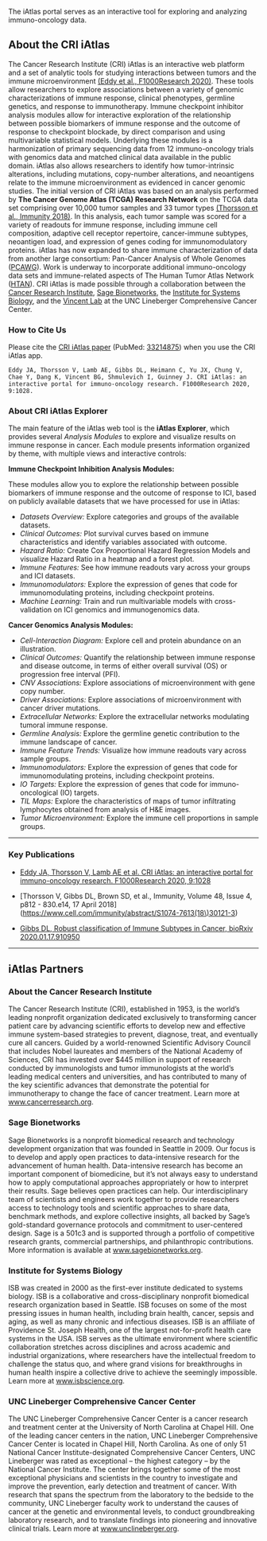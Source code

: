 The iAtlas portal serves as an interactive tool for exploring and analyzing immuno-oncology data.

## About the CRI iAtlas

The Cancer Research Institute (CRI) iAtlas is an interactive web platform and a set of analytic tools for studying interactions between tumors and the immune microenvironment <a href="https://f1000research.com/articles/9-1028/v1" target="_blank" rel="noopener noreferrer">(Eddy et al., F1000Research 2020)</a>. These tools allow researchers to explore associations between a variety of genomic characterizations of immune response, clinical phenotypes, germline genetics, and response to immunotherapy. Immune checkpoint inhibitor analysis modules allow for interactive exploration of the relationship between possible biomarkers of immune response and the outcome of response to checkpoint blockade, by direct comparison and using multivariable statistical models. Underlying these modules is a harmonization of primary sequencing data from 12 immuno-oncology trials with genomics data and matched clinical data available in the public domain. iAtlas also allows researchers to identify how tumor-intrinsic alterations, including mutations, copy-number alterations, and neoantigens relate to the immune microenvironment as evidenced in cancer genomic studies.  The initial version of CRI iAtlas was based on an analysis performed by **The Cancer Genome Atlas (TCGA) Research Network** on the TCGA data set comprising over 10,000 tumor samples and 33 tumor types <a href="https://www.cell.com/immunity/fulltext/S1074-7613(18)30121-3" target="_blank" rel="noopener noreferrer">(Thorsson et al., Immunity 2018)</a>. In this analysis, each tumor sample was scored for a variety of readouts for immune response, including immune cell composition, adaptive cell receptor repertoire, cancer-immune subtypes, neoantigen load, and expression of genes coding for immunomodulatory proteins. iAtlas has now expanded to share immune characterization of data from another large  consortium:  Pan-Cancer Analysis of Whole Genomes (<a href="https://dcc.icgc.org/pcawg">PCAWG</a>).  Work is underway to incorporate additional immuno-oncology data sets and immune-related aspects of The Human Tumor Atlas Network (<a href="https://humantumoratlas.org/">HTAN</a>). CRI iAtlas is made possible through a collaboration between the <a href="http://cancerresearch.org">Cancer Research Institute</a>, <a href="https://sagebionetworks.org/">Sage Bionetworks</a>, the <a href="https://isbscience.org/">Institute for Systems Biology</a>, and the <a href="https://unclineberger.org/vincentlab/">Vincent Lab</a> at the UNC Lineberger Comprehensive Cancer Center.</span>

### How to Cite Us

Please cite the [CRI iAtlas paper](https://f1000research.com/articles/9-1028/v1) (PubMed: [33214875](https://www.ncbi.nlm.nih.gov/pubmed/33214875)) when you use the CRI iAtlas app.

```
Eddy JA, Thorsson V, Lamb AE, Gibbs DL, Heimann C, Yu JX, Chung V, Chae Y, Dang K, Vincent BG, Shmulevich I, Guinney J. CRI iAtlas: an interactive portal for immuno-oncology research. F1000Research 2020, 9:1028.
```

### About CRI iAtlas Explorer

The main feature of the iAtlas web tool is the **iAtlas Explorer**, which provides several *Analysis Modules* to explore and visualize results on immune response in cancer. Each module presents information organized by theme, with multiple views and interactive controls:

**Immune Checkpoint Inhibition Analysis Modules:**


These modules allow you to explore the relationship between possible biomarkers of immune response and the outcome of response to ICI, based on publicly available datasets that we have processed for use in iAtlas:

+ *Datasets Overview:* Explore categories and groups of the available datasets.
+ *Clinical Outcomes:* Plot survival curves based on immune characteristics and identify variables associated with outcome.
+ *Hazard Ratio:* Create Cox Proportional Hazard Regression Models and visualize Hazard Ratio in a heatmap and a forest plot.
+ *Immune Features:* See how immune readouts vary across your groups and ICI datasets.
+ *Immunomodulators:* Explore the expression of genes that code for immunomodulating proteins, including checkpoint proteins.
+ *Machine Learning:* Train and run multivariable models with cross-validation on ICI genomics and immunogenomics data.


**Cancer Genomics Analysis Modules:**

+ *Cell-Interaction Diagram:* Explore cell and protein abundance on an illustration.
+ *Clinical Outcomes:* Quantify the relationship between immune response and disease outcome, in terms of either overall survival (OS) or progression free interval (PFI).
+ *CNV Associations:* Explore associations of microenvironment with gene copy number.
+ *Driver Associations:* Explore associations of microenvironment with cancer driver mutations.
+ *Extracellular Networks:* Explore the extracellular networks modulating tumoral immune response.
+ *Germline Analysis:* Explore the germline genetic contribution to the immune landscape of cancer.
+ *Immune Feature Trends:* Visualize how immune readouts vary across sample groups.
+ *Immunomodulators:* Explore the expression of genes that code for immunomodulating proteins, including checkpoint proteins.
+ *IO Targets:* Explore the expression of genes that code for immuno-oncological (IO) targets.
+ *TIL Maps:* Explore the characteristics of maps of tumor infiltrating lymphocytes obtained from analysis of H&E images.
+ *Tumor Microenvironment:* Explore the immune cell proportions in sample groups.

---

### Key Publications

* [Eddy JA, Thorsson V, Lamb AE et al. CRI iAtlas: an interactive portal for immuno-oncology research. F1000Research 2020, 9:1028](https://doi.org/10.12688/f1000research.25141.1)

* [Thorsson V, Gibbs DL, Brown SD, et al., Immunity, Volume 48, Issue 4, p812 - 830.e14, 17 April 2018](https://www.cell.com/immunity/abstract/S1074-7613(18\)30121-3)

* [Gibbs DL, Robust classification of Immune Subtypes in Cancer, bioRxiv 2020.01.17.910950](https://doi.org/10.1101/2020.01.17.910950)

---
## iAtlas Partners

### About the Cancer Research Institute

The Cancer Research Institute (CRI), established in 1953, is the world’s leading nonprofit organization dedicated exclusively to transforming cancer patient care by advancing scientific efforts to develop new and effective immune system-based strategies to prevent, diagnose, treat, and eventually cure all cancers. Guided by a world-renowned Scientific Advisory Council that includes Nobel laureates and members of the National Academy of Sciences, CRI has invested over $445 million in support of research conducted by immunologists and tumor immunologists at the world’s leading medical centers and universities, and has contributed to many of the key scientific advances that demonstrate the potential for immunotherapy to change the face of cancer treatment. Learn more at www.cancerresearch.org.

### Sage Bionetworks

Sage Bionetworks is a nonprofit biomedical research and technology development organization that was founded in Seattle in 2009. Our focus is to develop and apply open practices to data-intensive research for the advancement of human health. Data-intensive research has become an important component of biomedicine, but it’s not always easy to understand how to apply computational approaches appropriately or how to interpret their results. Sage believes open practices can help. Our interdisciplinary team of scientists and engineers work together to provide researchers access to technology tools and scientific approaches to share data, benchmark methods, and explore collective insights, all backed by Sage’s gold-standard governance protocols and commitment to user-centered design. Sage is a 501c3 and is supported through a portfolio of competitive research grants, commercial partnerships, and philanthropic contributions. More information is available at www.sagebionetworks.org.

### Institute for Systems Biology

ISB was created in 2000 as the first-ever institute dedicated to systems biology.  ISB is a collaborative and cross-disciplinary nonprofit biomedical research organization based in Seattle. ISB focuses on some of the most pressing issues in human health, including brain health, cancer, sepsis and aging, as well as many chronic and infectious diseases. ISB is an affiliate of Providence St. Joseph Health, one of the largest not-for-profit health care systems in the USA. ISB serves as the ultimate environment where scientific collaboration stretches across disciplines and across academic and industrial organizations, where researchers have the intellectual freedom to challenge the status quo, and where grand visions for breakthroughs in human health inspire a collective drive to achieve the seemingly impossible. Learn more at www.isbscience.org.

### UNC Lineberger Comprehensive Cancer Center

The UNC Lineberger Comprehensive Cancer Center is a cancer research and treatment center at the University of North Carolina at Chapel Hill. One of the leading cancer centers in the nation, UNC Lineberger Comprehensive Cancer Center is located in Chapel Hill, North Carolina. As one of only 51 National Cancer Institute-designated Comprehensive Cancer Centers, UNC Lineberger was rated as exceptional – the highest category – by the National Cancer Institute. The center brings together some of the most exceptional physicians and scientists in the country to investigate and improve the prevention, early detection and treatment of cancer. With research that spans the spectrum from the laboratory to the bedside to the community, UNC Lineberger faculty work to understand the causes of cancer at the genetic and environmental levels, to conduct groundbreaking laboratory research, and to translate findings into pioneering and innovative clinical trials. Learn more at www.unclineberger.org.
